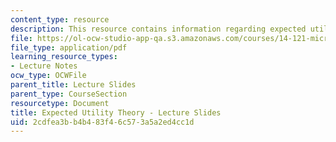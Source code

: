 ```yaml
---
content_type: resource
description: This resource contains information regarding expected utility theory.
file: https://ol-ocw-studio-app-qa.s3.amazonaws.com/courses/14-121-microeconomic-theory-i-fall-2015/2cdfea3bb4b483f46c573a5a2ed4cc1d_MIT14_121F15_5S.pdf
file_type: application/pdf
learning_resource_types:
- Lecture Notes
ocw_type: OCWFile
parent_title: Lecture Slides
parent_type: CourseSection
resourcetype: Document
title: Expected Utility Theory - Lecture Slides
uid: 2cdfea3b-b4b4-83f4-6c57-3a5a2ed4cc1d
---
```

